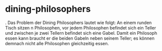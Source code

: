# dining-philosophers
. Das Problem der Dining Philosophers lautet wie folgt: An einem runden Tisch sitzen n Philosophen, vor jedem Philosophen befindet sich ein Teller und zwischen je zwei Tellern befindet sich eine Gabel. Damit ein Philosoph essen kann braucht er die beiden Gabeln neben seinem Teller; es können demnach nicht alle Philosophen gleichzeitig essen.
